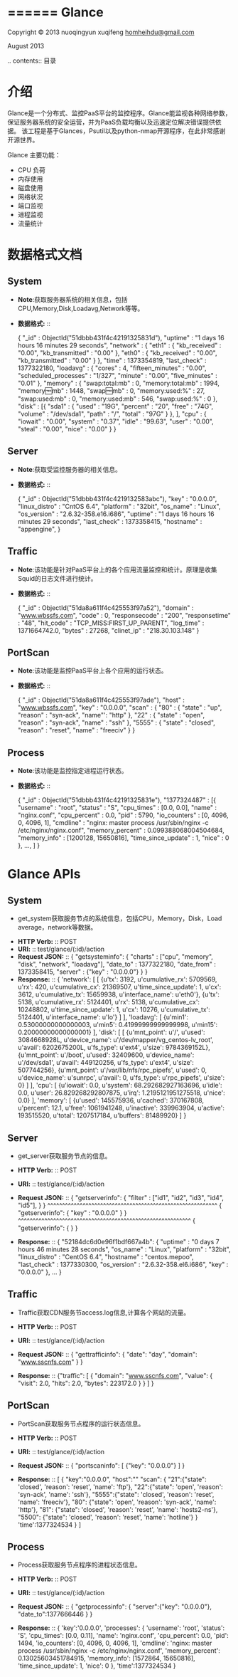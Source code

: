 ======
Glance
======

Copyright © 2013 nuoqingyun xuqifeng <homheihdu@gmail.com>

August 2013

.. contents:: 目录

介绍
====

Glance是一个分布式、监控PaaS平台的监控程序。Glance能监视各种网络参数，保证服务器系统的安全运营，并为PaaS负载均衡以及迅速定位解决错误提供依据。
该工程是基于Glances，Psutil以及python-nmap开源程序，在此非常感谢开源世界。

Glance 主要功能：
 - CPU 负荷
 - 内存使用
 - 磁盘使用
 - 网络状况
 - 端口监视
 - 进程监视
 - 流量统计

数据格式文档
============

System
------
  * **Note**:获取服务器系统的相关信息，包括CPU,Memory,Disk,Loadavg,Network等等。

  * **数据格式:**
   ::

    {
      "_id" : ObjectId("51dbbb431f4c42191325831d"),
      "uptime" : "1 days 16 hours 16 minutes 29 seconds",
      "network" : {
        "eth1" : {
          "kb_received" : "0.00",
          "kb_transmitted" : "0.00"
        },
        "eth0" : {
          "kb_received" : "0.00",
          "kb_transmitted" : "0.00"
        }
      },
      "time" : 1373354819,
      "last_check" : 1377322180,
      "loadavg" : {
        "cores" : 4,
        "fifteen_minutes" : "0.00",
        "scheduled_processes" : "1/327",
        "minute" : "0.00",
        "five_minutes" : "0.01"
      },
      "memory" : {
        "swap:total:mb" : 0,
        "memory:total:mb" : 1994,
        "memory:free:mb" : 1448,
        "swap:free:mb" : 0,
        "memory:used:%" : 27,
        "swap:used:mb" : 0,
        "memory:used:mb" : 546,
        "swap:used:%" : 0
      },
      "disk" : [{
        "sda1" : {
          "used" : "19G",
          "percent" : "20",
          "free" : "74G",
          "volume" : "/dev/sda1",
          "path" : "/",
          "total" : "97G"
        }
      },
      ],
      "cpu" : {
        "iowait" : "0.00",
        "system" : "0.37",
        "idle" : "99.63",
        "user" : "0.00",
        "steal" : "0.00",
        "nice" : "0.00"
      }
    }

Server
------

  * **Note**:获取受监控服务器的相关信息。

  * **数据格式:**
   ::

    {
      "_id" : ObjectId("51dbbb431f4c4219132583abc"),
      "key" : "0.0.0.0",
      "linux_distro" : "CntOS 6.4",
      "platform" : "32bit",
      "os_name" : "Linux",
      "os_version" : "2.6.32-358.e16.i686",
      "uptime" : "1 days 16 hours 16 minutes 29 seconds",
      "last_check" : 1373358415,
      "hostname" : "appengine",
    }

Traffic
-------

  * **Note**:该功能是针对PaaS平台上的各个应用流量监控和统计。原理是收集Squid的日志文件进行统计。

  * **数据格式:**
   ::

    {
      "_id" : ObjectId("51da8a611f4c425553f97a52"),
      "domain" : "www.wbssfs.com",
      "code" : 0,
      "responsecode" : "200",
      "responsetime" : "48",
      "hit_code" : "TCP_MISS:FIRST_UP_PARENT",
      "log_time" : 1371664742.0,
      "bytes" : 27268,
      "clinet_ip" : "218.30.103.148"
    }

PortScan
--------

  * **Note**:该功能是监控PaaS平台上各个应用的运行状态。

  * **数据格式:**
   ::
   
    {
      "_id" : ObjectId("51da8a611f4c425553f97ade"),
      "host" : "www.wbssfs.com",
      "key" : "0.0.0.0",
      "scan" : {
        "80" : {
            "state" : "up", 
            "reason" : "syn-ack",
            "name"': "http"
        },
        "22" : {
            "state" : "open",
            "reason" : "syn-ack",
            "name" : "ssh"
        },
        "5555" : {
            "state" : "closed",
            "reason" : "reset",
            "name" : "freeciv"
        }
    }
            
Process
-------

  * **Note**:该功能是监控指定进程运行状态。

  * **数据格式:**
   ::
    
    {
      "_id" : ObjectId("51dbbb431f4c42191325831e"),
      "1377324487" : [{
        "username" : "root",
        "status" : "S",
        "cpu_times" : [0.0, 0.0],
        "name" : "nginx.conf",
        "cpu_percent" : 0.0,
        "pid" : 5790,
        "io_counters" : [0, 4096, 0, 4096, 1],
        "cmdline" : "nginx: master process /usr/sbin/nginx -c /etc/nginx/nginx.conf",
        "memory_percent" : 0.099388068004504684,
        "memory_info" : [1200128, 15650816],
        "time_since_update" : 1,
        "nice" : 0
      },
      ...,
      ]
    }

Glance APIs
===========

System
------

-  get_system获取服务节点的系统信息，包括CPU，Memory，Disk，Load average，network等数据。
* **HTTP Verb:**
  ::
    POST 
* **URl:**
  ::
    test/glance/(:id)/action
* **Request JSON:**
  ::
    {
      "getsysteminfo":
        {
          "charts" : ["cpu", "memory", "disk", "network", "loadavg"],
          "date_to" : 1377322180,
          "date_from" : 1373358415,
          "server" : {"key" : "0.0.0.0"}
        }
    }
* **Response:**
  ::
   {
    'network': 
        [
            [
                {u'tx': 3192, u'cumulative_rx': 5709569, u'rx': 420, u'cumulative_cx': 21369507, u'time_since_update': 1, u'cx': 3612, u'cumulative_tx': 15659938, u'interface_name': u'eth0'}, 
                {u'tx': 5138, u'cumulative_rx': 5124401, u'rx': 5138, u'cumulative_cx': 10248802, u'time_since_update': 1, u'cx': 10276, u'cumulative_tx': 5124401, u'interface_name': u'lo'}
            ]
        ], 
    'loadavg': 
        [
            {u'min1': 0.53000000000000003, u'min5': 0.41999999999999998, u'min15': 0.20000000000000001}
        ], 
    'disk': 
        [
            [
                {u'mnt_point': u'/', u'used': 3084668928L, u'device_name': u'/dev/mapper/vg_centos-lv_root', u'avail': 6202675200L, u'fs_type': u'ext4', u'size': 9784369152L}, 
                {u'mnt_point': u'/boot', u'used': 32409600, u'device_name': u'/dev/sda1', u'avail': 449120256, u'fs_type': u'ext4', u'size': 507744256}, 
                {u'mnt_point': u'/var/lib/nfs/rpc_pipefs', u'used': 0, u'device_name': u'sunrpc', u'avail': 0, u'fs_type': u'rpc_pipefs', u'size': 0}
            ]
        ], 
    'cpu': 
        [
            {u'iowait': 0.0, u'system': 68.292682927163696, u'idle': 0.0, u'user': 26.829268292807875, u'irq': 1.2195121951275518, u'nice': 0.0}
        ], 
    'memory': 
        [
            {u'used': 145575936, u'cached': 370167808, u'percent': 12.1, u'free': 1061941248, u'inactive': 339963904, u'active': 193515520, u'total': 1207517184, u'buffers': 81489920}
        ]
    }

Server
------

-  get_server获取服务节点的信息。
* **HTTP Verb:**
  ::
    POST 
* **URl:**
  ::
    test/glance/(:id)/action
* **Request JSON:**
  ::
    {
      "getserverinfo":
        {
          "filter" : ["id1", "id2", "id3", "id4", "id5"],
        }
    }
    ^^^^^^^^^^^^^^^^^^^^^^^^^^^^^^^^^^^^^^^^^^^^^^^^^^^^^^^^^^
    {
      "getserverinfo":
        {
          "key" : "0.0.0.0"
        }
    }
    ^^^^^^^^^^^^^^^^^^^^^^^^^^^^^^^^^^^^^^^^^^^^^^^^^^^^^^^^^^^
    {
      "getserverinfo":
        {
        }
    }

* **Response:**
  ::
    {
      "52184dc6d0e96f1bdf667a4b":
        {
          "uptime" : "0 days 7 hours 46 minutes 28 seconds",
          "os_name" : "Linux",
          "platform" : "32bit",
          "linux_distro" : "CentOS 6.4",
          "hostname" : "centos.mepoo",
          "last_check" : 1377330300,
          "os_version" : "2.6.32-358.el6.i686",
          "key" : "0.0.0.0"
        },
        ...
    }
    
Traffic
-------

-  Traffic获取CDN服务节access.log信息,计算各个网站的流量。
* **HTTP Verb:**
  ::
    POST 
* **URl:**
  ::
    test/glance/(:id)/action
* **Request JSON:**
  ::
    {
      "gettrafficinfo":
        {
         "date": "day",
         "domain": "www.sscnfs.com"
        }
    }

* **Response:**
  ::
    {"traffic":
      [
       {
        "domain": "www.sscnfs.com", 
        "value": 
            {
                "visit": 2.0, 
                "hits": 2.0, 
                "bytes": 223172.0
            }
       }
     ]
    }


PortScan
--------

-  PortScan获取服务节点程序的运行状态信息。
* **HTTP Verb:**
  ::
    POST 
* **URl:**
  ::
    test/glance/(:id)/action
* **Request JSON:**
  ::
    {
      "portscaninfo":
        [
         {"key": "0.0.0.0"}
        ]
    }

* **Response:**
  ::
    [
       {
        "key":"0.0.0.0",
        "host":""
        "scan": 
          {
            "21":{"state": 'closed', 'reason': 'reset', 'name': 'ftp'}, 
            "22":{"state": 'open', 'reason': 'syn-ack', 'name': 'ssh'},
            "5555":{"state": 'closed', 'reason': 'reset', 'name': 'freeciv'}, 
            "80": {"state": 'open', 'reason': 'syn-ack', 'name': 'http'}, 
            "81": {"state": 'closed', 'reason': 'reset', 'name': 'hosts2-ns'}, 
            "5500": {"state": 'closed', 'reason': 'reset', 'name': 'hotline'}
          }
        'time':1377324534
      }
     ]

Process
-------

-  Process获取服务节点程序的进程状态信息。
* **HTTP Verb:**
  ::
    POST 
* **URl:**
  ::
    test/glance/(:id)/action
* **Request JSON:**
  ::
    {
      "getprocessinfo":
        {
         "server":{"key": "0.0.0.0"},
         "date_to":1377666446
        }
    }

* **Response:**
  ::
     {
        'key':'0.0.0.0',
        'processes': 
          {
            'username': 'root', 
            'status': 'S', 
            'cpu_times': [0.0, 0.11], 
            'name': 'nginx.conf', 
            'cpu_percent': 0.0, 
            'pid': 1494, 
            'io_counters': [0, 4096, 0, 4096, 1], 
            'cmdline': 'nginx: master process /usr/sbin/nginx -c /etc/nginx/nginx.conf', 
            'memory_percent': 0.13025603451784915, 
            'memory_info': [1572864, 15650816], 
            'time_since_update': 1, 
            'nice': 0
          }, 
        'time':1377324534
    }
    
